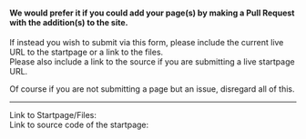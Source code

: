 #### We would prefer it if you could add your page(s) by making a Pull Request with the addition(s) to the site.  

If instead you wish to submit via this form, please include the current live URL to the startpage or a link to the files.  
Please also include a link to the source if you are submitting a live startpage URL.  

Of course if you are not submitting a page but an issue, disregard all of this.

---  

Link to Startpage/Files:  
Link to source code of the startpage: 
